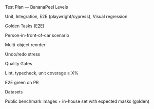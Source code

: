Test Plan — BananaPeel
Levels

Unit, Integration, E2E (playwright/cypress), Visual regression

Golden Tasks (E2E)

Person-in-front-of-car scenario

Multi-object reorder

Undo/redo stress

Quality Gates

Lint, typecheck, unit coverage ≥ X%

E2E green on PR

Datasets

Public benchmark images + in-house set with expected masks (golden)
